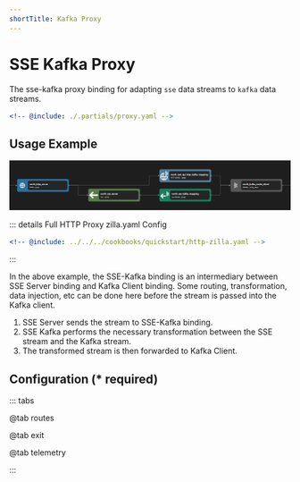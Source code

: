 ```yaml
---
shortTitle: Kafka Proxy
---
```


# SSE Kafka Proxy

The sse-kafka proxy binding for adapting `sse` data streams to `kafka` data streams.

```yaml {3}
<!-- @include: ./.partials/proxy.yaml -->
```

## Usage Example

![Pipeline with SSE-Kafka Example](../images/http-part3.png)

::: details Full HTTP Proxy zilla.yaml Config

```yaml
<!-- @include: ../../../cookbooks/quickstart/http-zilla.yaml -->
```

:::

In the above example, the SSE-Kafka binding is an intermediary between SSE Server binding and Kafka Client binding. Some routing, transformation, data injection, etc can be done here before the stream is passed into the Kafka client.

1. SSE Server sends the stream to SSE-Kafka binding.
2. SSE Kafka performs the necessary transformation between the SSE stream and the Kafka stream.
3. The transformed stream is then forwarded to Kafka Client.

## Configuration (\* required)

::: tabs

@tab routes

<!-- @include: ./.partials/proxy-routes.md -->

@tab exit

<!-- @include: ../.partials/exit.md -->

@tab telemetry

<!-- @include: ../.partials/telemetry.md -->

:::
